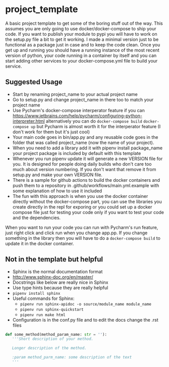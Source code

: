 # project_template

A basic project template to get some of the boring stuff out of the way. This assumes you are only going to use docker/docker-compose to ship your code. If you want to publish your module to pypi you will have to work on the setup.py file a bit to get it working. I made a minimal version just to be functional as a package just in case and to keep the code clean. Once you get up and running you should have a running instance of the most recent version of python, your code running in a container by itself and you can start adding other services to your docker-compose.yml file to build your service.

## Suggested Usage

* Start by renaming project_name to your actual project name
* Go to setup.py and change project_name in there too to match your project name
* Use Pycharm's docker-compose interperator feature if you can https://www.jetbrains.com/help/pycharm/configuring-python-interpreter.html alternatively you can do `docker-compose build` `docker-compose up` but Pycharm is almost worth it for the interperator feature (I don't work for them but it's just cool)
* Your main code goes in bin/app.py and any reusable code goes in the folder that was called project_name (now the name of your project). 
* When you need to add a library add it with pipenv install package_name your project package is included by default with this template
* Whenever you run pipenv update it will generate a new VERSION file for you. It is designed for people doing daily builds who don't care too much about version numbering. If you don't want that remove it from setup.py and make your own VERSION file.
* There is a sample for github actions to build the docker containers and push them to a repository in .github/workflows/main.yml.example with some explanation of how to use it included
* The fun with this approach is when you use the docker container directly without the docker-compose part, you can use the libraries you create directly in the repl for exporing or you could set up a docker compose file just for testing your code only if you want to test your code and the dependencies. 

When you want to run your code you can run with Pycharm's run feature, just right click and click run when you change app.pp. If you change something in the library then you will have to do a `docker-compose build` to update it in the docker container. 

## Not in the template but helpful

* Sphinx is the normal documentation format
* http://www.sphinx-doc.org/en/master/
* Docstrings like below are really nice in Sphinx
* Use type hints because they are really helpful
* `pipenv install sphinx`
* Useful commands for Sphinx:
  * `pipenv run sphinx-apidoc -o source/module_name module_name`
  * `pipenv run sphinx-quickstart`
  * `pipenv run make html`
* Configuration is in the conf.py file and to edit the docs change the .rst files

```python 
def some_method(method_param_name: str = ''):
   '''Short description of your method.

   Longer description of the method.

   :param method_parm_name: some description of the text
   '''
```